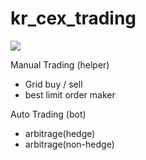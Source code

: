 # kr_cex_trading

<img src="https://img.shields.io/badge/Bitcoin-FF8000?style=for-the-badge&logo=bitcoin&logoColor=white" />

Manual Trading (helper)
 - Grid buy / sell
 - best limit order maker

Auto Trading (bot) 
 - arbitrage(hedge)
 - arbitrage(non-hedge)

